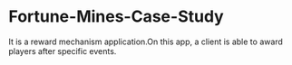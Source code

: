 # Fortune-Mines-Case-Study

It is a reward mechanism application.On this app, a client is able to award players after specific events.
